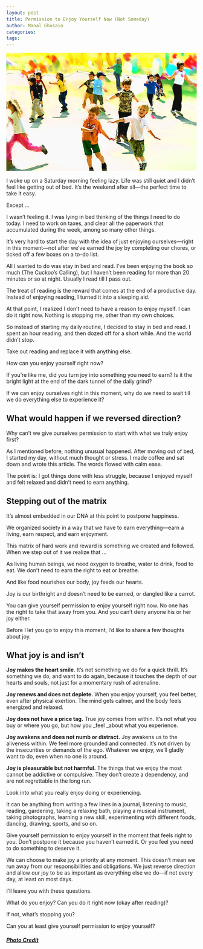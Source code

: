 ```yaml
---
layout: post
title: Permission to Enjoy Yourself Now (Not Someday)
author: Manal Ghosain
categories:
tags:
---
```


![Kids playing](/images/joy.jpg)

I woke up on a Saturday morning feeling lazy. Life was still quiet and I didn’t feel like getting out of bed. It’s the weekend after all—the perfect time to take it easy.

Except …

I wasn’t feeling it. I was lying in bed thinking of the things I need to do today. I need to work on taxes, and clear all the paperwork that accumulated during the week, among so many other things.

It’s very hard to start the day with the idea of just enjoying ourselves—right in this moment—not after we’ve earned the joy by completing our chores, or ticked off a few boxes on a to-do list.

All I wanted to do was stay in bed and read. I’ve been enjoying the book so much (The Cuckoo’s Calling), but I haven’t been reading for more than 20 minutes or so at night. Usually I read till I pass out.

The treat of reading is the reward that comes at the end of a productive day. Instead of enjoying reading, I turned it into a sleeping aid.

At that point, I realized I don’t need to have a reason to enjoy myself. I can do it right now. Nothing is stopping me, other than my own choices.

So instead of starting my daily routine, I decided to stay in bed and read. I spent an hour reading, and then dozed off for a short while. And the world didn’t stop.

Take out reading and replace it with anything else.

How can you enjoy yourself right now?

If you’re like me, did you turn joy into something you need to earn? Is it the bright light at the end of the dark tunnel of the daily grind?

If we can enjoy ourselves right in this moment, why do we need to wait till we do everything else to experience it?

## What would happen if we reversed direction?

Why can’t we give ourselves permission to start with what we truly enjoy first? 

As I mentioned before, nothing unusual happened. After moving out of bed, I started my day, without much thought or stress. I made coffee and sat down and wrote this article. The words flowed with calm ease. 

The point is: I got things done with less struggle, because I enjoyed myself and felt relaxed and didn’t need to earn anything. 

## Stepping out of the matrix

It’s almost embedded in our DNA at this point to postpone happiness. 

We organized society in a way that we have to earn everything—earn a living, earn respect, and earn enjoyment. 

This matrix of hard work and reward is something we created and followed. When we step out of it we realize that … 

As living human beings, we need oxygen to breathe, water to drink, food to eat. We don’t need to earn the right to eat or breathe. 

And like food nourishes our body, joy feeds our hearts. 

Joy is our birthright and doesn’t need to be earned, or dangled like a carrot. 

You can give yourself permission to enjoy yourself right now. No one has the right to take that away from you. And you can’t deny anyone his or her joy either. 

Before I let you go to enjoy this moment, I’d like to share a few thoughts about joy. 

## What joy is and isn’t

**Joy makes the heart smile**. It’s not something we do for a quick thrill. It’s something we do, and want to do again, because it touches the depth of our hearts and souls, not just for a momentary rush of adrenaline. 

**Joy renews and does not deplete.** When you enjoy yourself, you feel better, even after physical exertion. The mind gets calmer, and the body feels energized and relaxed. 

**Joy does not have a price tag.** True joy comes from within. It’s not what you buy or where you go, but how you _feel _about what you experience. 

**Joy awakens and does not numb or distract.** Joy awakens us to the aliveness within. We feel more grounded and connected. It’s not driven by the insecurities or demands of the ego. Whatever we enjoy, we’ll gladly want to do, even when no one is around. 

**Joy is pleasurable but not harmful.** The things that we enjoy the most cannot be addictive or compulsive. They don’t create a dependency, and are not regrettable in the long run. 

Look into what you really enjoy doing or experiencing. 

It can be anything from writing a few lines in a journal, listening to music, reading, gardening, taking a relaxing bath, playing a musical instrument, taking photographs, learning a new skill, experimenting with different foods, dancing, drawing, sports, and so on. 

Give yourself permission to enjoy yourself in the moment that feels right to you. Don’t postpone it because you haven’t earned it. Or you feel you need to do something to deserve it. 

We can choose to make joy a priority at any moment. This doesn’t mean we run away from our responsibilities and obligations. We just reverse direction and allow our joy to be as important as everything else we do—if not every day, at least on most days. 

I’ll leave you with these questions. 

What do you enjoy? Can you do it right now (okay after reading)?

If not, what’s stopping you? 

Can you at least give yourself permission to enjoy yourself? 

##### [Photo Credit](http://www.flickr.com/photos/oneworldgallery/2708811013/)